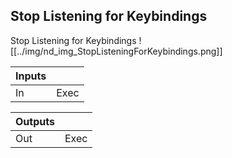 ## Stop Listening for Keybindings
Stop Listening for Keybindings
![[../img/nd_img_StopListeningForKeybindings.png]]

|Inputs||
|--|--|
| In | Exec |

|Outputs||
|--|--|
| Out | Exec |
